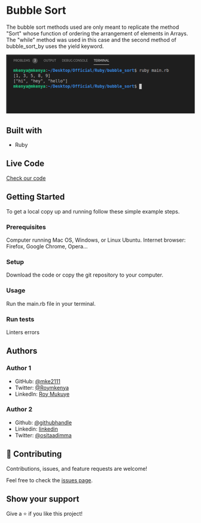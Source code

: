# Bubble Sort

The bubble sort methods used are only meant to replicate the method "Sort" whose function of ordering the arrangement of elements in Arrays.
The "while" method was used in this case and the second method of bubble_sort_by uses the yield keyword.

![screenshot](./Screenshot.png)

## Built with

- Ruby

## Live Code

[Check our code](https://repl.it/repls/KindheartedBrownAggregators)

## Getting Started

To get a local copy up and running follow these simple example steps.

### Prerequisites

Computer running Mac OS, Windows, or Linux Ubuntu.
Internet browser: Firefox, Google Chrome, Opera...

### Setup

Download the code or copy the git repository to your computer.

### Usage

Run the main.rb file in your terminal.

### Run tests

Linters errors

## Authors

### Author 1

- GitHub: [@mke2111](https://github.com/mke2111)
- Twitter: [@Roymkenya](https://twitter.com/Roymkenya)
- LinkedIn: [Roy Mukuye](https://www.linkedin.com/in/roy-mukuye-42b07b1b4)

### Author 2

- Github: [@githubhandle](https://github.com/ositaadimma)
- Linkedin: [linkedin](https://www.linkedin.com/in/ositaadimma-ezugwu-020243132/)
- Twitter: [@ositaadimma](https://twitter.com/ositaadimma)

## 🤝 Contributing

Contributions, issues, and feature requests are welcome!

Feel free to check the [issues page](https://github.com/mke2111/bubble_sort/issues).

## Show your support

Give a ⭐️ if you like this project!
